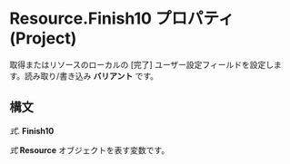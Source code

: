 
# Resource.Finish10 プロパティ (Project)

取得またはリソースのローカルの [完了] ユーザー設定フィールドを設定します。読み取り/書き込み **バリアント** です。


## 構文

 _式_. **Finish10**

 _式_ **Resource** オブジェクトを表す変数です。

